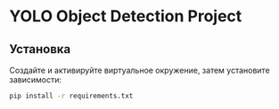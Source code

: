 # YOLO Object Detection Project

## Установка

Создайте и активируйте виртуальное окружение, затем установите зависимости:

```bash
pip install -r requirements.txt